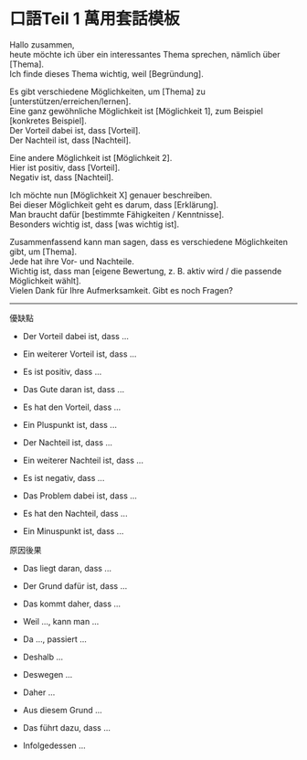 # 口語Teil 1 萬用套話模板




Hallo zusammen,  
heute möchte ich über ein interessantes Thema sprechen, nämlich über [Thema].  
Ich finde dieses Thema wichtig, weil [Begründung].

Es gibt verschiedene Möglichkeiten, um [Thema] zu [unterstützen/erreichen/lernen].  
Eine ganz gewöhnliche Möglichkeit ist [Möglichkeit 1], zum Beispiel [konkretes Beispiel].  
Der Vorteil dabei ist, dass [Vorteil].  
Der Nachteil ist, dass [Nachteil].

Eine andere Möglichkeit ist [Möglichkeit 2].  
Hier ist positiv, dass [Vorteil].  
Negativ ist, dass [Nachteil].

Ich möchte nun [Möglichkeit X] genauer beschreiben.  
Bei dieser Möglichkeit geht es darum, dass [Erklärung].  
Man braucht dafür [bestimmte Fähigkeiten / Kenntnisse].  
Besonders wichtig ist, dass [was wichtig ist].

Zusammenfassend kann man sagen, dass es verschiedene Möglichkeiten gibt, um [Thema].  
Jede hat ihre Vor- und Nachteile.  
Wichtig ist, dass man [eigene Bewertung, z. B. aktiv wird / die passende Möglichkeit wählt].  
Vielen Dank für Ihre Aufmerksamkeit. Gibt es noch Fragen?

---

優缺點

- Der Vorteil dabei ist, dass ...
- Ein weiterer Vorteil ist, dass ...
- Es ist positiv, dass ...
- Das Gute daran ist, dass ...
- Es hat den Vorteil, dass ...
- Ein Pluspunkt ist, dass ...

- Der Nachteil ist, dass ...
- Ein weiterer Nachteil ist, dass ...
- Es ist negativ, dass ...
- Das Problem dabei ist, dass ...
- Es hat den Nachteil, dass ...
- Ein Minuspunkt ist, dass ...

原因後果

- Das liegt daran, dass ...
- Der Grund dafür ist, dass ...
- Das kommt daher, dass ...
- Weil ..., kann man ...
- Da ..., passiert ...

- Deshalb ...
- Deswegen ...
- Daher ...
- Aus diesem Grund ...
- Das führt dazu, dass ...
- Infolgedessen ...





